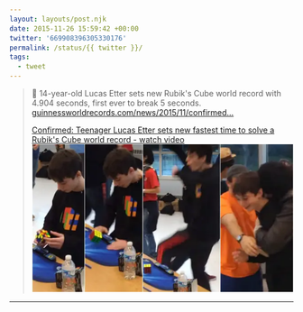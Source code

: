 ```yaml
---
layout: layouts/post.njk
date: 2015-11-26 15:59:42 +00:00
twitter: '669908396305330176'
permalink: /status/{{ twitter }}/
tags: 
  - tweet
---
```


> 🙌 14-year-old Lucas Etter sets new Rubik's Cube world record with 4.904 seconds, first ever to break 5 seconds. [guinnessworldrecords.com/news/2015/11/confirmed…](http://www.guinnessworldrecords.com/news/2015/11/confirmed-teenager-lucas-etter-sets-new-fastest-time-to-solve-a-rubiks-cube-wor)
> 
> [<span>Confirmed: Teenager Lucas Etter sets new fastest time to solve a Rubik's Cube world record - watch video</span> ![shots of Lucas solving the cube and celebrating](/img/cubesolve-collage-website_tcm25-407306.webp)](http://www.guinnessworldrecords.com/news/2015/11/confirmed-teenager-lucas-etter-sets-new-fastest-time-to-solve-a-rubiks-cube-wor)

---
